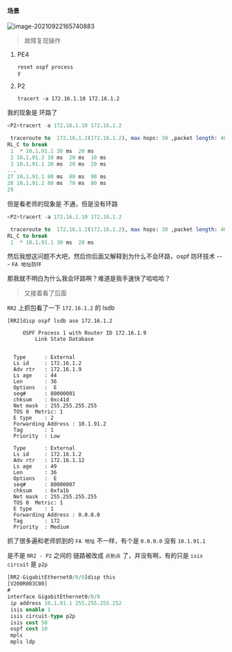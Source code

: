 #### 场景

![image-20210922165740883](https://i.loli.net/2021/09/22/mScACbM6qpDwk3N.png)

> 故障复现操作

1. PE4

   ~~~shell
   reset ospf process
   y
   ~~~

2. P2

   ~~~mysql
   tracert -a 172.16.1.10 172.16.1.2
   ~~~

我的现象是 环路了

~~~sql
<P2>tracert -a 172.16.1.10 172.16.1.2

 traceroute to  172.16.1.2(172.16.1.2), max hops: 30 ,packet length: 40,press CT
RL_C to break 
 1  * 10.1.91.1 30 ms  20 ms 
 2 10.1.91.2 10 ms  20 ms  10 ms 
 3 10.1.91.1 20 ms  20 ms  20 ms 
...
27 10.1.91.1 80 ms  80 ms  90 ms 
28 10.1.91.2 80 ms  70 ms  80 ms 
29 
~~~

但是看老师的现象是 不通，但是没有环路

~~~sql
<P2>tracert -a 172.16.1.10 172.16.1.2

 traceroute to  172.16.1.2(172.16.1.2), max hops: 30 ,packet length: 40,press CT
RL_C to break 
 1  * 10.1.91.1 30 ms  20 ms 
~~~

然后我想这问题不大吧，然后你后面又解释到为什么不会环路，ospf 防环技术 --- `FA 地址防环`

那我就不明白为什么我会环路啊？难道是我手速快了哈哈哈？

> 又接着看了后面

`RR2` 上抓包看了一下 `172.16.1.2` 的 lsdb

~~~mysql
[RR2]disp ospf lsdb ase 172.16.1.2

	 OSPF Process 1 with Router ID 172.16.1.9
		 Link State Database


  Type      : External
  Ls id     : 172.16.1.2
  Adv rtr   : 172.16.1.9  
  Ls age    : 44 
  Len       : 36 
  Options   :  E  
  seq#      : 80000001 
  chksum    : 0xc41d
  Net mask  : 255.255.255.255 
  TOS 0  Metric: 1 
  E type    : 2
  Forwarding Address : 10.1.91.2 
  Tag       : 1 
  Priority  : Low

  Type      : External
  Ls id     : 172.16.1.2
  Adv rtr   : 172.16.1.12  
  Ls age    : 49 
  Len       : 36 
  Options   :  E  
  seq#      : 80000007 
  chksum    : 0xfa1b
  Net mask  : 255.255.255.255 
  TOS 0  Metric: 1 
  E type    : 1
  Forwarding Address : 0.0.0.0   
  Tag       : 172 
  Priority  : Medium

~~~

抓了很多遍和老师抓到的 `FA 地址` 不一样，有个是 `0.0.0.0`  没有 `10.1.91.1` 

是不是 `RR2 - P2` 之间的 链路被改成 `点到点` 了，并没有啊，有的只是 `isis circuit` 是 `p2p`

~~~sql
[RR2-GigabitEthernet0/0/0]disp this
[V200R003C00]
#
interface GigabitEthernet0/0/0
 ip address 10.1.91.1 255.255.255.252 
 isis enable 1
 isis circuit-type p2p
 isis cost 50
 ospf cost 10
 mpls
 mpls ldp
~~~

